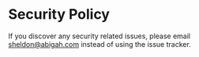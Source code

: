 # Security Policy

If you discover any security related issues, please email sheldon@abigah.com instead of using the issue tracker.
